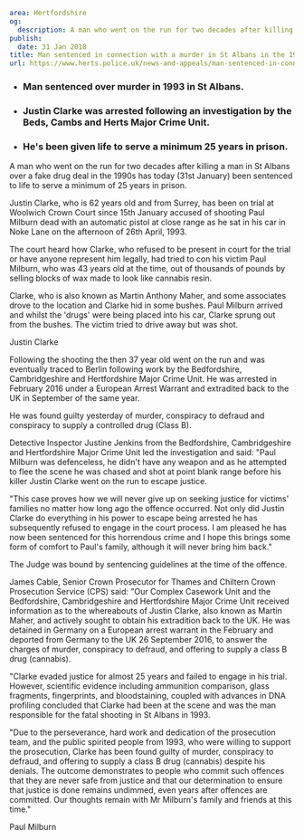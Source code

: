 ```yaml
area: Hertfordshire
og:
  description: A man who went on the run for two decades after killing a man in St Albans over a fake drug deal in the 1990s has today (31st January) been sentenced to life to serve a minimum of 25 years in prison.
publish:
  date: 31 Jan 2018
title: Man sentenced in connection with a murder in St Albans in the 1990s
url: https://www.herts.police.uk/news-and-appeals/man-sentenced-in-connection-with-murder-inStAlbans-in-the-1990s-1549F
```

* ### Man sentenced over murder in 1993 in St Albans.

 * ### Justin Clarke was arrested following an investigation by the Beds, Cambs and Herts Major Crime Unit.

 * ### He's been given life to serve a minimum 25 years in prison.

A man who went on the run for two decades after killing a man in St Albans over a fake drug deal in the 1990s has today (31st January) been sentenced to life to serve a minimum of 25 years in prison.

Justin Clarke, who is 62 years old and from Surrey, has been on trial at Woolwich Crown Court since 15th January accused of shooting Paul Milburn dead with an automatic pistol at close range as he sat in his car in Noke Lane on the afternoon of 26th April, 1993.

The court heard how Clarke, who refused to be present in court for the trial or have anyone represent him legally, had tried to con his victim Paul Milburn, who was 43 years old at the time, out of thousands of pounds by selling blocks of wax made to look like cannabis resin.

Clarke, who is also known as Martin Anthony Maher, and some associates drove to the location and Clarke hid in some bushes. Paul Milburn arrived and whilst the 'drugs' were being placed into his car, Clarke sprung out from the bushes. The victim tried to drive away but was shot.

Justin Clarke

Following the shooting the then 37 year old went on the run and was eventually traced to Berlin following work by the Bedfordshire, Cambridgeshire and Hertfordshire Major Crime Unit. He was arrested in February 2016 under a European Arrest Warrant and extradited back to the UK in September of the same year.

He was found guilty yesterday of murder, conspiracy to defraud and conspiracy to supply a controlled drug (Class B).

Detective Inspector Justine Jenkins from the Bedfordshire, Cambridgeshire and Hertfordshire Major Crime Unit led the investigation and said: "Paul Milburn was defenceless, he didn't have any weapon and as he attempted to flee the scene he was chased and shot at point blank range before his killer Justin Clarke went on the run to escape justice.

"This case proves how we will never give up on seeking justice for victims' families no matter how long ago the offence occurred. Not only did Justin Clarke do everything in his power to escape being arrested he has subsequently refused to engage in the court process. I am pleased he has now been sentenced for this horrendous crime and I hope this brings some form of comfort to Paul's family, although it will never bring him back."

The Judge was bound by sentencing guidelines at the time of the offence.

James Cable, Senior Crown Prosecutor for Thames and Chiltern Crown Prosecution Service (CPS) said: "Our Complex Casework Unit and the Bedfordshire, Cambridgeshire and Hertfordshire Major Crime Unit received information as to the whereabouts of Justin Clarke, also known as Martin Maher, and actively sought to obtain his extradition back to the UK. He was detained in Germany on a European arrest warrant in the February and deported from Germany to the UK 26 September 2016, to answer the charges of murder, conspiracy to defraud, and offering to supply a class B drug (cannabis).

"Clarke evaded justice for almost 25 years and failed to engage in his trial. However, scientific evidence including ammunition comparison, glass fragments, fingerprints, and bloodstaining, coupled with advances in DNA profiling concluded that Clarke had been at the scene and was the man responsible for the fatal shooting in St Albans in 1993.

"Due to the perseverance, hard work and dedication of the prosecution team, and the public spirited people from 1993, who were willing to support the prosecution, Clarke has been found guilty of murder, conspiracy to defraud, and offering to supply a class B drug (cannabis) despite his denials. The outcome demonstrates to people who commit such offences that they are never safe from justice and that our determination to ensure that justice is done remains undimmed, even years after offences are committed. Our thoughts remain with Mr Milburn's family and friends at this time."

Paul Milburn
